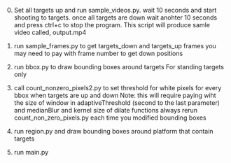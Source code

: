 0. Set all targets up and run sample_videos.py. wait 10 seconds and start shooting to targets. once all targets are down wait anohter 10 seconds and press ctrl+c to stop the program. This script will produce samle video called, output.mp4

1. run sample_frames.py to get targets_down and targets_up frames
    you may need to pay with frame number to get down positions

2. run bbox.py to draw bounding boxes around targets
    For standing targets only

3. call count_nonzero_pixels2.py to set threshold for white pixels for every bbox when targets are up and down
    Note: this will require paying wiht the size of window in adaptiveThreshold (second to the last parameter) and medianBlur and kernel size of dilate functions
    always rerun count_non_zero_pixels.py each time you modified bounding boxes

4. run region.py and draw bounding boxes around platform that contain targets

5. run main.py



